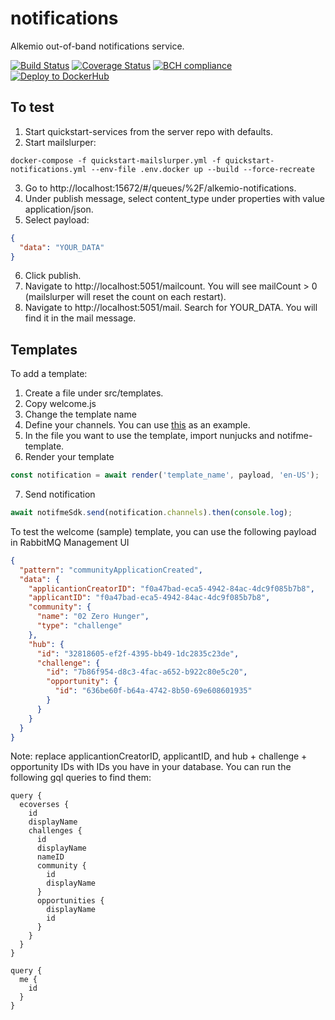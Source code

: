 # notifications

Alkemio out-of-band notifications service.

[![Build Status](https://app.travis-ci.com/alkem-io/notifications.svg?branch=develop)](https://app.travis-ci.com/alkem-io/notifications.svg?branch=develop)
[![Coverage Status](https://coveralls.io/repos/github/alkem-io/notifications/badge.svg?branch=develop)](https://coveralls.io/github/alkem-io/notifications?branch=develop)
[![BCH compliance](https://bettercodehub.com/edge/badge/alkem-io/notifications?branch=develop)](https://bettercodehub.com/)
[![Deploy to DockerHub](https://github.com/alkem-io/notifications/actions/workflows/build-release-docker-hub.yml/badge.svg)](https://github.com/alkem-io/notifications/actions/workflows/build-release-docker-hub.yml)

## To test

1. Start quickstart-services from the server repo with defaults.
2. Start mailslurper:

```
docker-compose -f quickstart-mailslurper.yml -f quickstart-notifications.yml --env-file .env.docker up --build --force-recreate
```

3. Go to http://localhost:15672/#/queues/%2F/alkemio-notifications.
4. Under publish message, select content_type under properties with value application/json.
5. Select payload:

```json
{
  "data": "YOUR_DATA"
}
```

6. Click publish.
7. Navigate to http://localhost:5051/mailcount. You will see mailCount > 0 (mailslurper will reset the count on each restart).
8. Navigate to http://localhost:5051/mail. Search for YOUR_DATA. You will find it in the mail message.

## Templates

To add a template:

1. Create a file under src/templates.
2. Copy welcome.js
3. Change the template name
4. Define your channels. You can use [this](https://github.com/notifme/notifme-template/tree/master/example) as an example.
5. In the file you want to use the template, import nunjucks and notifme-template.
6. Render your template

```typescript
const notification = await render('template_name', payload, 'en-US');
```

7. Send notification

```typescript
await notifmeSdk.send(notification.channels).then(console.log);
```

To test the welcome (sample) template, you can use the following payload in RabbitMQ Management UI

```json
{
  "pattern": "communityApplicationCreated",
  "data": {
    "applicantionCreatorID": "f0a47bad-eca5-4942-84ac-4dc9f085b7b8",
    "applicantID": "f0a47bad-eca5-4942-84ac-4dc9f085b7b8",
    "community": {
      "name": "02 Zero Hunger",
      "type": "challenge"
    },
    "hub": {
      "id": "32818605-ef2f-4395-bb49-1dc2835c23de",
      "challenge": {
        "id": "7b86f954-d8c3-4fac-a652-b922c80e5c20",
        "opportunity": {
          "id": "636be60f-b64a-4742-8b50-69e608601935"
        }
      }
    }
  }
}
```

Note: replace applicantionCreatorID, applicantID, and hub + challenge + opportunity IDs with IDs you have in your database. You can run the following gql queries to find them:

```gql
query {
  ecoverses {
    id
    displayName
    challenges {
      id
      displayName
      nameID
      community {
        id
        displayName
      }
      opportunities {
        displayName
        id
      }
    }
  }
}
```

```gql
query {
  me {
    id
  }
}
```
